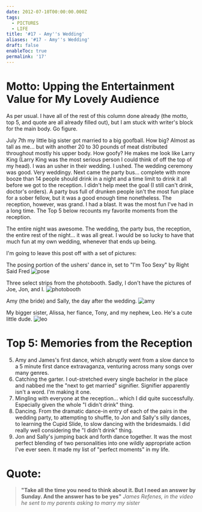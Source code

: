 ```yaml
---
date: 2012-07-10T00:00:00.000Z
tags:
  - PICTURES
  - LIFE
title: '#17 - Amy''s Wedding'
aliases: '#17 - Amy''s Wedding'
draft: false
enableToc: true
permalink: '17'
---
```


# Motto: Upping the Entertainment Value for My Lovely Audience

As per usual. I have all of the rest of this column done already (the motto, top 5, and quote are all already filled out), but I am stuck with writer's block for the main body. Go figure.

July 7th my little big sister got married to a big goofball. How big? Almost as tall as me... but with another 20 to 30 pounds of meat distributed throughout mostly his upper body. How goofy? He makes me look like Larry King (Larry King was the most serious person I could think of off the top of my head). I was an usher in their wedding. I ushed. The wedding ceremony was good. Very weddingy. Next came the party bus... complete with more booze than 14 people should drink in a night and a time limit to drink it all before we got to the reception. I didn't help meet the goal (I still can't drink, doctor's orders). A party bus full of drunken people isn't the most fun place for a sober fellow, but it was a good enough time nonetheless. The reception, however, was grand. I had a blast. It was the most fun I've had in a long time. The Top 5 below recounts my favorite moments from the reception.

The entire night was awesome. The wedding, the party bus, the reception, the entire rest of the night... it was all great. I would be so lucky to have that much fun at my own wedding, whenever that ends up being. 

I'm going to leave this post off with a set of pictures: 

The posing portion of the ushers' dance in, set to "I'm Too Sexy" by Right Said Fred
![pose](assets/17-1.jpg)

Three select strips from the photobooth. Sadly, I don't have the pictures of Joe, Jon, and I.
![photobooth](assets/17-2.jpg)

Amy (the bride) and Sally, the day after the wedding.
![amy](assets/17-3.jpg)

My bigger sister, Alissa, her fiance, Tony, and my nephew, Leo. He's a cute little dude.
![leo](assets/17-4.jpg)

# Top 5: Memories from the Reception
5. Amy and James's first dance, which abruptly went from a slow dance to a 5 minute first dance extravaganza, venturing across many songs over many genres. 
4. Catching the garter. I out-stretched every single bachelor in the place and nabbed me the "next to get married" signifier. Signifier apparently isn't a word. I'm making it one.
3. Mingling with everyone at the reception... which I did quite successfully. Especially given the whole "I didn't drink" thing.
2. Dancing. From the dramatic dance-in entry of each of the pairs in the wedding party, to attempting to shuffle, to Jon and Sally's silly dances, to learning the Cupid Slide, to slow dancing with the bridesmaids. I did really well considering the "I didn't drink" thing.
1. Jon and Sally's jumping back and forth dance together. It was the most perfect blending of two personalities into one wildly appropriate action I've ever seen. It made my list of "perfect moments" in my life.

# Quote:
> **"Take all the time you need to think about it. But I need an answer by Sunday. And the answer has to be yes"**
<cite>James Refenes, in the video he sent to my parents asking to marry my sister</cite>
